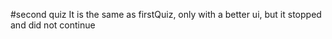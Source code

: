 #second quiz
It is the same as firstQuiz, only with a better ui, but it stopped and did not continue